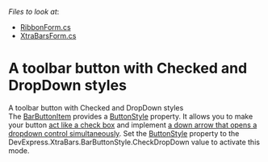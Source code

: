 <!-- default file list -->
*Files to look at*:
* [RibbonForm.cs](./CS/RibbonForm.cs)
* [XtraBarsForm.cs](./CS/XtraBarsForm.cs)
<!-- default file list end -->

# A toolbar button with Checked and DropDown styles

<p>A toolbar button with Checked and DropDown styles<br />
The <a href="http://documentation.devexpress.com/#WindowsForms/clsDevExpressXtraBarsBarButtonItemtopic">BarButtonItem</a> provides a <a href="http://documentation.devexpress.com/#WindowsForms/DevExpressXtraBarsBarButtonItem_ButtonStyletopic">ButtonStyle</a> property. It allows you to make your button <a href="http://documentation.devexpress.com/#WindowsForms/CustomDocument348">act like a check box</a> and implement <a href="http://documentation.devexpress.com/#WindowsForms/CustomDocument349">a down arrow that opens a dropdown control simultaneously</a>. Set the <a href="http://documentation.devexpress.com/#WindowsForms/DevExpressXtraBarsBarButtonItem_ButtonStyletopic">ButtonStyle</a> property to the DevExpress.XtraBars.BarButtonStyle.CheckDropDown value to activate this mode.</p>
<br/>


